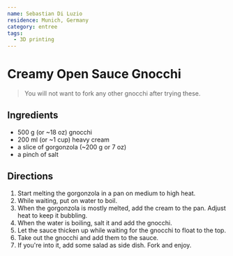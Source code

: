 ```yaml
---
name: Sebastian Di Luzio
residence: Munich, Germany
category: entree
tags:
  - 3D printing
---
```


# Creamy Open Sauce Gnocchi

> You will not want to fork any other gnocchi after trying these.

## Ingredients

- 500 g (or ~18 oz) gnocchi
- 200 ml (or ~1 cup) heavy cream
- a slice of gorgonzola (~200 g or 7 oz)
- a pinch of salt

## Directions

1. Start melting the gorgonzola in a pan on medium to high heat.
2. While waiting, put on water to boil.
3. When the gorgonzola is mostly melted, add the cream to the pan. Adjust heat to keep it bubbling.
4. When the water is boiling, salt it and add the gnocchi.
5. Let the sauce thicken up while waiting for the gnocchi to float to the top.
6. Take out the gnocchi and add them to the sauce.
7. If you're into it, add some salad as side dish. Fork and enjoy.
